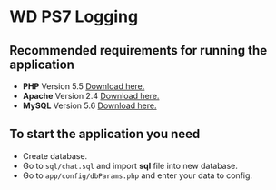 # WD PS7 Logging

## Recommended requirements for running the application

 - **PHP** Version 5.5 [Download here.](http://php.net/downloads.php)
 - **Apache** Version 2.4 [Download here.](https://httpd.apache.org/download.cgi)
 - **MySQL** Version 5.6 [Download here.](https://dev.mysql.com/downloads/)
 
## To start the application you need
 
- Create database.
- Go to `sql/chat.sql` and import **sql** file into new database.
- Go to `app/config/dbParams.php` and enter your data to config.
